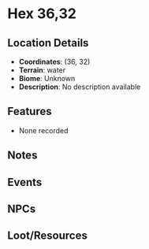 # Hex 36,32

## Location Details
- **Coordinates**: (36, 32)
- **Terrain**: water
- **Biome**: Unknown
- **Description**: No description available

## Features
- None recorded

## Notes
<!-- Add your notes about this location here -->

## Events
<!-- Record any significant events that happened here -->

## NPCs
<!-- List any NPCs encountered at this location -->

## Loot/Resources
<!-- Note any valuable items or resources found here -->
